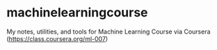 machinelearningcourse
=====================

My notes, utilities, and tools for Machine Learning Course via Coursera (https://class.coursera.org/ml-007)
